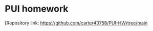 # PUI homework

[Deployed website]: https://carter43758.github.io/PUI-HW/
[Repository link: https://github.com/carter43758/PUI-HW/tree/main

